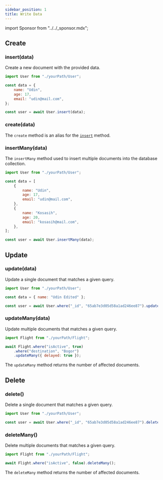 ```yaml
---
sidebar_position: 1
title: Write Data
---
```


import Sponsor from "../../_sponsor.mdx";

## Create

### insert(data)

Create a new document with the provided data.

```js
import User from "./yourPath/User";

const data = {
	name: "Udin",
	age: 17,
	email: "udin@mail.com",
};

const user = await User.insert(data);
```

### create(data)

The `create` method is an alias for the [`insert`](#insertdata) method.

### insertMany(data)

The `insertMany` method used to insert multiple documents into the database collection.

```js
import User from "./yourPath/User";

const data = [
	{
		name: "Udin",
		age: 17,
		email: "udin@mail.com",
	},
	{
		name: "Kosasih",
		age: 20,
		email: "kosasih@mail.com",
	},
];

const user = await User.insertMany(data);
```

## Update

### update(data)

Update a single document that matches a given query.

```js
import User from "./yourPath/User";

const data = { name: "Udin Edited" };

const user = await User.where("_id", "65ab7e3d05d58a1ad246ee87").update(data);
```

### updateMany(data)

Update multiple documents that matches a given query.

```js
import Flight from "./yourPath/Flight";

await Flight.where("isActive", true)
	.where("destination", "Bogor")
	.updateMany({ delayed: true });
```

The `updateMany` method returns the number of affected documents.

## Delete

### delete()

Delete a single document that matches a given query.

```js
import User from "./yourPath/User";

const user = await User.where("_id", "65ab7e3d05d58a1ad246ee87").delete();
```

### deleteMany()

Delete multiple documents that matches a given query.

```js
import Flight from "./yourPath/Flight";

await Flight.where("isActive", false).deleteMany();
```

The `deleteMany` method returns the number of affected documents.

<Sponsor />
